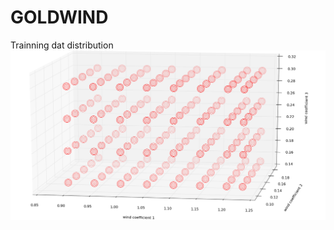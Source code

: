 # GOLDWIND
Trainning dat distribution
<img src="https://github.com/hedongya/GOLDWIND/blob/master/data.png" width = "800">

